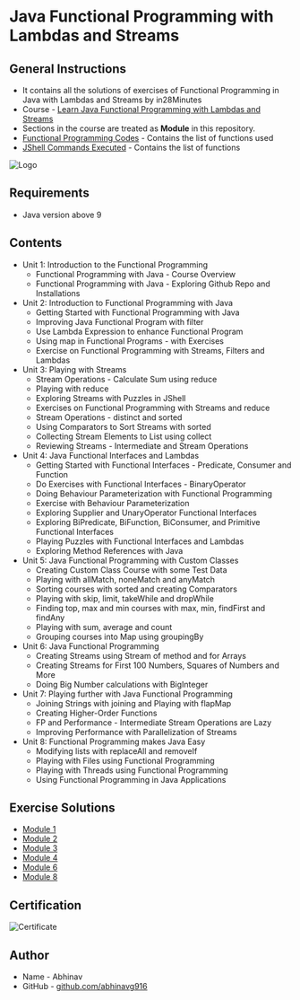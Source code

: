 # Java Functional Programming with Lambdas and Streams
## General Instructions
* It contains all the solutions of exercises of Functional Programming in Java with Lambdas and Streams by in28Minutes
* Course - [Learn Java Functional Programming with Lambdas and Streams](https://www.udemy.com/course/functional-programming-with-java/)
* Sections in the course are treated as __Module__ in this repository.
* [Functional Programming Codes](https://github.com/abhinavg916/udemy-java-functional-programming/blob/master/FunctionalProgrammingCodes.md) - Contains the list of functions used
* [JShell Commands Executed](https://github.com/abhinavg916/udemy-java-functional-programming/blob/master/JShellCommandsExecuted.md) - Contains the list of functions

![Logo](https://www.udemy.com/staticx/udemy/images/v6/default-meta-image.png)

## Requirements
* Java version above 9

## Contents
* Unit 1: Introduction to the Functional Programming
    * Functional Programming with Java - Course Overview
    * Functional Programming with Java - Exploring Github Repo and Installations
* Unit 2: Introduction to Functional Programming with Java
    * Getting Started with Functional Programming with Java
    * Improving Java Functional Program with filter
    * Use Lambda Expression to enhance Functional Program
    * Using map in Functional Programs - with Exercises
    * Exercise on Functional Programming with Streams, Filters and Lambdas
* Unit 3: Playing with Streams
    * Stream Operations - Calculate Sum using reduce
    * Playing with reduce
    * Exploring Streams with Puzzles in JShell
    *	Exercises on Functional Programming with Streams and reduce
    *	Stream Operations - distinct and sorted
    *	Using Comparators to Sort Streams with sorted 
    *	Collecting Stream Elements to List using collect
    *	Reviewing Streams - Intermediate and Stream Operations
*	Unit 4: Java Functional Interfaces and Lambdas
    * Getting Started with Functional Interfaces - Predicate, Consumer and Function
    *	Do Exercises with Functional Interfaces - BinaryOperator
    *	Doing Behaviour Parameterization with Functional Programming
    *	Exercise with Behaviour Parameterization
    *	Exploring Supplier and UnaryOperator Functional Interfaces
    *	Exploring BiPredicate, BiFunction, BiConsumer, and Primitive Functional Interfaces
    *	Playing Puzzles with Functional Interfaces and Lambdas
    *	Exploring Method References with Java
*	Unit 5: Java Functional Programming with Custom Classes
    *	Creating Custom Class Course with some Test Data
    *	Playing with allMatch, noneMatch and anyMatch
    *	Sorting courses with sorted and creating Comparators
    *	Playing with skip, limit, takeWhile and dropWhile
    *	Finding top, max and min courses with max, min, findFirst and findAny
    *	Playing with sum, average and count
    *	Grouping courses into Map using groupingBy
*	Unit 6: Java Functional Programming
    *	Creating Streams using Stream of method and for Arrays
    *	Creating Streams for First 100 Numbers, Squares of Numbers and More
    *	Doing Big Number calculations with BigInteger
*	Unit 7: Playing further with Java Functional Programming
    * Joining Strings with joining and Playing with flapMap
    * Creating Higher-Order Functions
    * FP and Performance - Intermediate Stream Operations are Lazy
    *	Improving Performance with Parallelization of Streams
* Unit 8: Functional Programming makes Java Easy
    * Modifying lists with replaceAll and removeIf
    * Playing with Files using Functional Programming
    * Playing with Threads using Functional Programming
    *	Using Functional Programming in Java Applications
 
## Exercise Solutions
* [Module 1](https://github.com/abhinavg916/udemy-java-functional-programming/tree/master/Solutions/src/module1)
* [Module 2](https://github.com/abhinavg916/udemy-java-functional-programming/tree/master/Solutions/src/module2)
* [Module 3](https://github.com/abhinavg916/udemy-java-functional-programming/tree/master/Solutions/src/module3)
* [Module 4](https://github.com/abhinavg916/udemy-java-functional-programming/tree/master/Solutions/src/module4)
* [Module 6](https://github.com/abhinavg916/udemy-java-functional-programming/tree/master/Solutions/src/module6)
* [Module 8](https://github.com/abhinavg916/udemy-java-functional-programming/tree/master/Solutions/src/module8)

## Certification
![Certificate](https://github.com/abhinavg916/udemy-java-functional-programming/blob/master/Java%20Functional%20Programming%20in28Mins%20Udemy%20Certificatoin.jpg)

## Author
* Name - Abhinav
* GitHub - [github.com/abhinavg916](https://github.com/abhinavg916)
